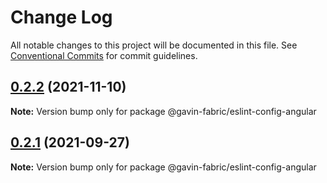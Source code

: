 # Change Log

All notable changes to this project will be documented in this file.
See [Conventional Commits](https://conventionalcommits.org) for commit guidelines.

## [0.2.2](https://github.com/G-G-boy/fabric/compare/@gavin-fabric/eslint-config-angular@0.2.1...@gavin-fabric/eslint-config-angular@0.2.2) (2021-11-10)

**Note:** Version bump only for package @gavin-fabric/eslint-config-angular





## [0.2.1](https://github.com/G-G-boy/fabric/compare/@gavin-fabric/eslint-config-angular@0.2.0...@gavin-fabric/eslint-config-angular@0.2.1) (2021-09-27)

**Note:** Version bump only for package @gavin-fabric/eslint-config-angular
